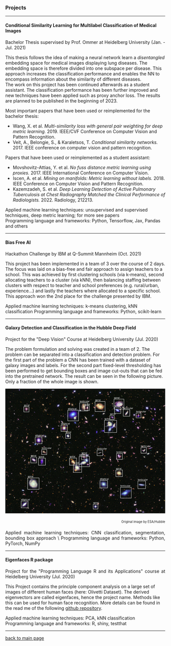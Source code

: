 ### Projects
***
#### Conditional Similarity Learning for Multilabel Classification of Medical Images
<p style='text-align: justify;'>
Bachelor Thesis supervised by Prof. Ommer at Heidelberg University (Jan. - Jul. 2021)

This thesis follows the idea of making a neural network learn a *disentangled* embedding space for medical images 
displaying lung diseases. The embedding space is therefore divided into one subspace per disease. This approach increases
the classification performance and enables the NN to encompass information about the similarity of different diseases. \
The work on this project has been continued afterwards as a student assistant. The classification performance has been
further improved and new techniques have been applied such as proxy anchor loss. The results are planned to be 
published in the beginning of 2023.

Most important papers that have been used or reimplemented for the bachelor thesis:
* Wang, X. et al. *Multi-similarity loss with general pair weighting for deep metric learning.* 2019.
IEEE/CVF Conference on Computer Vision and Pattern Recognition.
* Veit, A., Belongie, S., & Karaletsos, T. *Conditional similarity networks.* 2017.
IEEE conference on computer vision and pattern recognition.

Papers that have been used or reimplemented as a student assistant:
* Movshovitz-Attias, Y. et al. *No fuss distance metric learning using proxies.* 2017.
IEEE International Conference on Computer Vision.
* Iscen, A. et al. *Mining on manifolds: Metric learning without labels.* 2018.
IEEE Conference on Computer Vision and Pattern Recognition.
* Kazemzadeh, S. et al. *Deep Learning Detection of Active Pulmonary Tuberculosis at Chest Radiography Matched the Clinical Performance of Radiologists.* 2022.
 Radiology, 212213.

Applied machine learning techniques: unsupervised and supervised techniques, deep metric learning; for more see papers \
Programming language and frameworks: Python, Tensorflow, Jax, Pandas and others
</p>

---

#### Bias Free AI
<p style='text-align: justify;'>
Hackathon Challenge by IBM at Q-Summit Mannheim (Oct. 2021)

This project has been implemented in a team of 3 over the course of 2 days. The focus was laid on a bias-free and fair
approach to assign teachers to a school. This was achieved by first clustering schools (via k-means), second allocating
teachers to a cluster (via kNN), then balancing staffing between clusters with respect to teacher and school preferences
(e.g. rural/urban, experience...) and lastly the teachers where allocated to a specific school. \
This approach won the 2nd place for the challenge presented by IBM.

Applied machine learning techniques: k-means clustering, kNN classification
Programming language and frameworks: Python, scikit-learn
</p>

---

#### Galaxy Detection and Classification in the Hubble Deep Field
<p style='text-align: justify;'>
Project for the "Deep Vision" Course at Heidelberg University (Jul. 2020)

The problem formulation and solving was created in a team of 2. The problem can be separated into a classification and
detection problem. For the first part of the problem a CNN has been trained with a dataset of galaxy images and labels.
For the second part fixed-level thresholding has been performed to get bounding boxes and image cut-outs that can be fed
into the pretrained network. The result can be seen in the following picture. Only a fraction of the whole image is shown.
</p>

![Hubble deep field classfication, original image by ESA/Hubble](./files/hubble_deep_field_classified_cutout.png)
<p style='text-align: right;'><sub><sup>Original image by ESA/Hubble</sup></sub></p>

<p style='text-align: justify;'>
Applied machine learning techniques: CNN classification, segmentation, bounding box approach \
Programming language and frameworks: Python, PyTorch, NumPy
</p>

---

#### Eigenfaces R package
<p style='text-align: justify;'>
Project for the "Programming Language R and its Applications" course at Heidelberg University (Jul. 2020)

This Project contains the principle component analysis on a large set of images of different human faces (here: Olivetti Dataset).
The derived eigenvectors are called eigenfaces, hence the project name. Methods like this can be used for human face recognition.
More details can be found in the read me of the following
<a href="https://github.com/Osburg/eigenfaces" ><span class="uk-icon link-text" uk-icon="icon: github-alt; ratio: 1"></span><span class="link-text"> github repository</span></a>.

Applied machine learning techniques: PCA, kNN classification \
Programming language and frameworks: R, shiny, testthat
</p>

---

<a href="https://mafi2.github.io/" ><span class="uk-icon link-text" uk-icon="icon: chevron-left; ratio: 1"></span><span class="link-text">back to main page</span></a>
